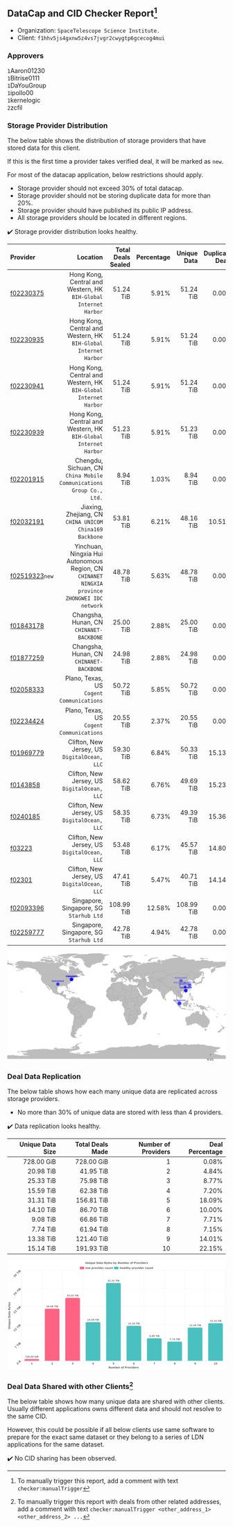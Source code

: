 ## DataCap and CID Checker Report[^1]
 - Organization: `SpaceTelescope Science Institute.`
 - Client: `f1hhv5js4gxnw5z4vs7jvgr2cwygtp6gcecog4mui`
### Approvers
`1`Aaron01230<br/>`1`Bitrise0111<br/>`1`DaYouGroup<br/>`1`ipollo00<br/>`1`kernelogic<br/>`2`zcfil

### Storage Provider Distribution
The below table shows the distribution of storage providers that have stored data for this client.

If this is the first time a provider takes verified deal, it will be marked as `new`.

For most of the datacap application, below restrictions should apply.
 - Storage provider should not exceed 30% of total datacap.
 - Storage provider should not be storing duplicate data for more than 20%.
 - Storage provider should have published its public IP address.
 - All storage providers should be located in different regions.

✔️ Storage provider distribution looks healthy.

| Provider                                                    |                                                                                         Location | Total Deals Sealed | Percentage | Unique Data | Duplicate Deals |
| :---------------------------------------------------------- | -----------------------------------------------------------------------------------------------: | -----------------: | ---------: | ----------: | --------------: |
| [f02230375](https://filfox.info/en/address/f02230375)       |                              Hong Kong, Central and Western, HK<br/>`BIH-Global Internet Harbor` |          51.24 TiB |      5.91% |   51.24 TiB |           0.00% |
| [f02230935](https://filfox.info/en/address/f02230935)       |                              Hong Kong, Central and Western, HK<br/>`BIH-Global Internet Harbor` |          51.24 TiB |      5.91% |   51.24 TiB |           0.00% |
| [f02230941](https://filfox.info/en/address/f02230941)       |                              Hong Kong, Central and Western, HK<br/>`BIH-Global Internet Harbor` |          51.24 TiB |      5.91% |   51.24 TiB |           0.00% |
| [f02230939](https://filfox.info/en/address/f02230939)       |                              Hong Kong, Central and Western, HK<br/>`BIH-Global Internet Harbor` |          51.23 TiB |      5.91% |   51.23 TiB |           0.00% |
| [f02201915](https://filfox.info/en/address/f02201915)       |                           Chengdu, Sichuan, CN<br/>`China Mobile Communications Group Co., Ltd.` |           8.94 TiB |      1.03% |    8.94 TiB |           0.00% |
| [f02032191](https://filfox.info/en/address/f02032191)       |                                       Jiaxing, Zhejiang, CN<br/>`CHINA UNICOM China169 Backbone` |          53.81 TiB |      6.21% |   48.16 TiB |          10.51% |
| [f02519323](https://filfox.info/en/address/f02519323)`new`  | Yinchuan, Ningxia Hui Autonomous Region, CN<br/>`CHINANET NINGXIA province ZHONGWEI IDC network` |          48.78 TiB |      5.63% |   48.78 TiB |           0.00% |
| [f01843178](https://filfox.info/en/address/f01843178)       |                                                      Changsha, Hunan, CN<br/>`CHINANET-BACKBONE` |          25.00 TiB |      2.88% |   25.00 TiB |           0.00% |
| [f01877259](https://filfox.info/en/address/f01877259)       |                                                      Changsha, Hunan, CN<br/>`CHINANET-BACKBONE` |          24.98 TiB |      2.88% |   24.98 TiB |           0.00% |
| [f02058333](https://filfox.info/en/address/f02058333)       |                                                     Plano, Texas, US<br/>`Cogent Communications` |          50.72 TiB |      5.85% |   50.72 TiB |           0.00% |
| [f02234424](https://filfox.info/en/address/f02234424)       |                                                     Plano, Texas, US<br/>`Cogent Communications` |          20.55 TiB |      2.37% |   20.55 TiB |           0.00% |
| [f01969779](https://filfox.info/en/address/f01969779)       |                                                  Clifton, New Jersey, US<br/>`DigitalOcean, LLC` |          59.30 TiB |      6.84% |   50.33 TiB |          15.13% |
| [f0143858](https://filfox.info/en/address/f0143858)         |                                                  Clifton, New Jersey, US<br/>`DigitalOcean, LLC` |          58.62 TiB |      6.76% |   49.69 TiB |          15.23% |
| [f0240185](https://filfox.info/en/address/f0240185)         |                                                  Clifton, New Jersey, US<br/>`DigitalOcean, LLC` |          58.35 TiB |      6.73% |   49.39 TiB |          15.36% |
| [f03223](https://filfox.info/en/address/f03223)             |                                                  Clifton, New Jersey, US<br/>`DigitalOcean, LLC` |          53.48 TiB |      6.17% |   45.57 TiB |          14.80% |
| [f02301](https://filfox.info/en/address/f02301)             |                                                  Clifton, New Jersey, US<br/>`DigitalOcean, LLC` |          47.41 TiB |      5.47% |   40.71 TiB |          14.14% |
| [f02093396](https://filfox.info/en/address/f02093396)       |                                                       Singapore, Singapore, SG<br/>`Starhub Ltd` |         108.99 TiB |     12.58% |  108.99 TiB |           0.00% |
| [f02259777](https://filfox.info/en/address/f02259777)       |                                                       Singapore, Singapore, SG<br/>`Starhub Ltd` |          42.78 TiB |      4.94% |   42.78 TiB |           0.00% |

<img src="https://raw.githubusercontent.com/data-preservation-programs/filplus-checker-assets/main/filecoin-project/filecoin-plus-large-datasets/issues/2054/1694068815368.png"/>

### Deal Data Replication
The below table shows how each many unique data are replicated across storage providers.

- No more than 30% of unique data are stored with less than 4 providers.

✔️ Data replication looks healthy.

| Unique Data Size | Total Deals Made | Number of Providers | Deal Percentage |
| ---------------: | ---------------: | ------------------: | --------------: |
|       728.00 GiB |       728.00 GiB |                   1 |           0.08% |
|        20.98 TiB |        41.95 TiB |                   2 |           4.84% |
|        25.33 TiB |        75.98 TiB |                   3 |           8.77% |
|        15.59 TiB |        62.38 TiB |                   4 |           7.20% |
|        31.31 TiB |       156.81 TiB |                   5 |          18.09% |
|        14.10 TiB |        86.70 TiB |                   6 |          10.00% |
|         9.08 TiB |        66.86 TiB |                   7 |           7.71% |
|         7.74 TiB |        61.94 TiB |                   8 |           7.15% |
|        13.38 TiB |       121.40 TiB |                   9 |          14.01% |
|        15.14 TiB |       191.93 TiB |                  10 |          22.15% |

<img src="https://raw.githubusercontent.com/data-preservation-programs/filplus-checker-assets/main/filecoin-project/filecoin-plus-large-datasets/issues/2054/1694068816313.png"/>

### Deal Data Shared with other Clients[^3]
The below table shows how many unique data are shared with other clients.
Usually different applications owns different data and should not resolve to the same CID.

However, this could be possible if all below clients use same software to prepare for the exact same dataset or they belong to a series of LDN applications for the same dataset.

✔️ No CID sharing has been observed.

[^1]: To manually trigger this report, add a comment with text `checker:manualTrigger`

[^2]: Deals from those addresses are combined into this report as they are specified with `checker:manualTrigger`

[^3]: To manually trigger this report with deals from other related addresses, add a comment with text `checker:manualTrigger <other_address_1> <other_address_2> ...`
